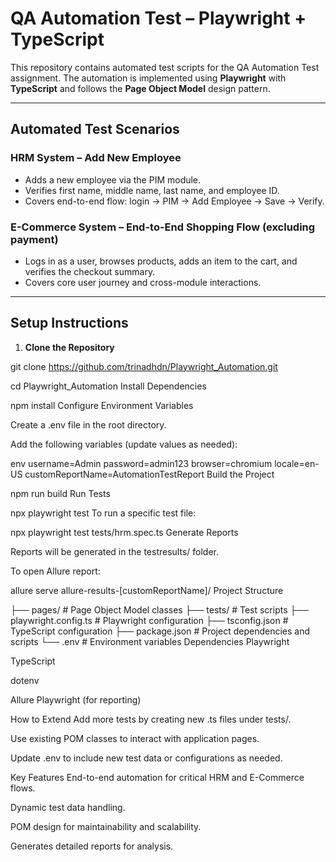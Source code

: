 # QA Automation Test – Playwright + TypeScript

This repository contains automated test scripts for the QA Automation Test assignment. The automation is implemented using **Playwright** with **TypeScript** and follows the **Page Object Model** design pattern.

---

## **Automated Test Scenarios**

### HRM System – Add New Employee
- Adds a new employee via the PIM module.
- Verifies first name, middle name, last name, and employee ID.
- Covers end-to-end flow: login → PIM → Add Employee → Save → Verify.

### E-Commerce System – End-to-End Shopping Flow (excluding payment)
- Logs in as a user, browses products, adds an item to the cart, and verifies the checkout summary.
- Covers core user journey and cross-module interactions.

---

## **Setup Instructions**

1. **Clone the Repository**

git clone https://github.com/trinadhdn/Playwright_Automation.git

cd Playwright_Automation
Install Dependencies

npm install
Configure Environment Variables

Create a .env file in the root directory.

Add the following variables (update values as needed):

env
username=Admin
password=admin123
browser=chromium
locale=en-US
customReportName=AutomationTestReport
Build the Project

npm run build
Run Tests

npx playwright test
To run a specific test file:

npx playwright test tests/hrm.spec.ts
Generate Reports

Reports will be generated in the testresults/ folder.

To open Allure report:

allure serve allure-results-[customReportName]/
Project Structure

├── pages/                 # Page Object Model classes
├── tests/                 # Test scripts
├── playwright.config.ts   # Playwright configuration
├── tsconfig.json          # TypeScript configuration
├── package.json           # Project dependencies and scripts
└── .env                   # Environment variables
Dependencies
Playwright

TypeScript

dotenv

Allure Playwright (for reporting)

How to Extend
Add more tests by creating new .ts files under tests/.

Use existing POM classes to interact with application pages.

Update .env to include new test data or configurations as needed.

Key Features
End-to-end automation for critical HRM and E-Commerce flows.

Dynamic test data handling.

POM design for maintainability and scalability.

Generates detailed reports for analysis.


